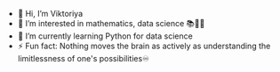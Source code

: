 - 👋 Hi, I’m Viktoriya
- 👀 I’m interested in mathematics, data science 📚👩‍💻 
- 🌱 I’m currently learning Python for data science
- ⚡ Fun fact: Nothing moves the brain as actively as understanding the limitlessness of one's possibilities♾️

<!---
DVA15/DVA15 is a ✨ special ✨ repository because its `README.md` (this file) appears on your GitHub profile.
You can click the Preview link to take a look at your changes.
--->
